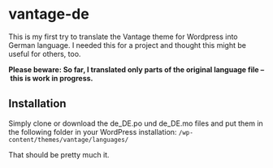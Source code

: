 # vantage-de
This is my first try to translate the Vantage theme for Wordpress into German language. I needed this for a project and thought this might be useful for others, too.

**Please beware: So far, I translated only parts of the original language file – this is work in progress.**

## Installation

Simply clone or download the de_DE.po und de_DE.mo files and put them in the following folder in your WordPress installation:
``/wp-content/themes/vantage/languages/``

That should be pretty much it.

